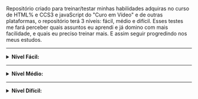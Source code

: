 <p>Repositório criado para treinar/testar minhas habilidades adquiras no curso de HTML% e CCS3 e javaScript do "Curo em Vídeo" e de outras plataformas, o repositório terá 3 níveis: fácil, médio e difícil. Esses testes me fará perceber quais assuntos eu aprendi e já domino com mais facilidade, e quais eu preciso treinar mais. E assim seguir progredindo nos meus estudos.</p>

<hr>
<!-- Nível Fácil -->
<details>
    <summary>
        <strong>Nível Fácil:</strong>
    </summary>
        <ol>
            <li><a href="https://sraraujo.github.io/projetos/facil/calculadora-IMC/" target="_blank" rel="external">Calculadora de IMC</a>
            <li><a href="https://sraraujo.github.io/projetos/facil/relogio-digital/" rel="external">Relógio Digital</a>
            <li><a href="https://sraraujo.github.io/projetos/facil/impar-par/" target="_blank" rel="external">Jogo: Par ou Ímpar</a>
            <li><a href="https://sraraujo.github.io/projetos/facil/pedra-papel-tesoura/" targt="_blank" rel="external">Jogo: Pedra - Papel - Tesoura</a>
            <li><a href="https://sraraujo.github.io/projeto-android/#" target="_blank" rel="external">Projeto do Curso em Vídeo - (Site do Projeto Android)</a>
            <li><a href="https://sraraujo.github.io/projeto-cordel/" target="_blank" rel="external">Projeto do Curso em Vídeo - (Projeto Cordel Moderno)</a>
            <li><a href="https://sraraujo.github.io/redes-sociais/" target="_blank" rel="external">Projeto do Curso em Vídeo - (Redes Sociais)</a>
            <li><a href="https://sraraujo.github.io/javascript/aula014/ex01/ex013.html">Projeto do Curso em Vídeo - (Verificador de Hora)</a>
            <li><a href="https://sraraujo.github.io/javascript/aula014/ex02/index.html" target="_blank" rel="external">Projeto do Curso em Vídeo - (Verificador de Idade)</a>
            <li><a href="https://sraraujo.github.io/javascript/aula017/index.html" target="_blank" rel="external">Projeto do Curso em Vídeo - (Analisador de Números)</a>
        </ol>
</details>

<hr>
<!-- Nível Médio -->
<details>
    <summary>
        <strong>Nível Médio:</strong>
    </summary>
    <ol>
        <li>Projeto em Construção
    </ol>
    
</details>

<hr>
<!-- Nível Difícil -->
<details>
    <summary>
        <strong>Nível Difícil:</strong>
    </summary>
    <ol>
        <li>Projeto em Construção
    </ol>
</details>

